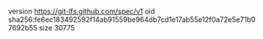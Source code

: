 version https://git-lfs.github.com/spec/v1
oid sha256:fe6ec183492592f14ab91559be964db7cd1e17ab55e12f0a72e5e71b07692b55
size 30775
